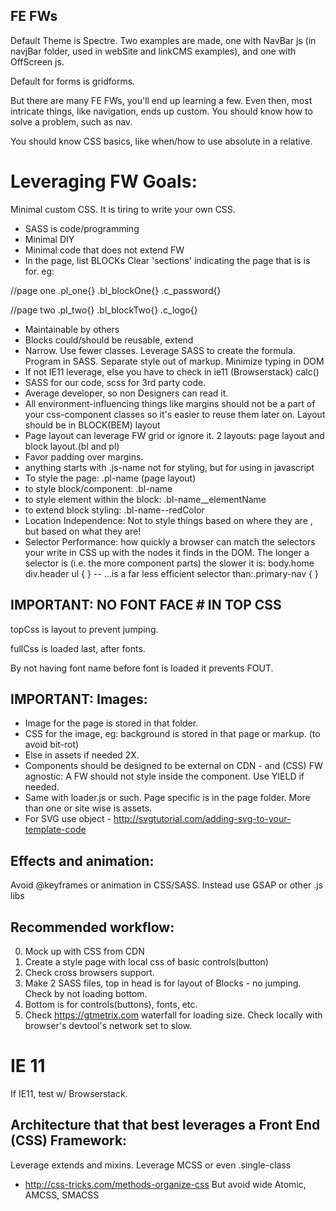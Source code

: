 
## FE FWs

Default Theme is Spectre. Two examples are made, one with NavBar js (in navjBar folder, used in webSite and linkCMS examples), and one with OffScreen js.

Default for forms is gridforms.

But there are many FE FWs, you'll end up learning a few. Even then, most intricate things, like navigation, ends up custom. You should know how to solve a problem, such as nav.

You should know CSS basics, like when/how to use absolute in a relative.

# Leveraging FW Goals:

Minimal custom CSS. It is tiring to write your own CSS.

- SASS is code/programming
- Minimal DIY
- Minimal code that does not extend FW
- In the page, list BLOCKs
Clear 'sections' indicating the page that is is for. eg:

//page one
.pl_one{}
.bl_blockOne{}
.c_password{}

//page two
.pl_two{}
.bl_blockTwo{}
.c_logo{}

- Maintainable by others
- Blocks could/should be reusable, extend
- Narrow. Use fewer classes. Leverage SASS to create the formula. Program in SASS. Separate style out of markup. Minimize typing in DOM
- If not IE11 leverage, else you  have to check in ie11 (Browserstack) calc() 
- SASS for our code, scss for 3rd party code.
- Average developer, so non Designers can read it.
- All environment-influencing things like margins should not be a part of your css-component classes so it's easier to reuse them later on. Layout should be in BLOCK(BEM) layout
- Page layout can leverage FW grid or ignore it.  2 layouts: page layout and block layout.(bl and pl)
- Favor padding over margins.
- anything starts with .js-name not for styling, but for using in javascript
- To style the page: .pl-name (page layout)
- to style block/component: .bl-name
- to style element within the block: .bl-name__elementName
- to extend block styling: .bl-name--redColor
- Location Independence: Not to style things based on where they are , but based on what they are!
- Selector Performance: how quickly a browser can match the selectors your write in CSS up with the nodes it finds in the DOM. The longer a selector is (i.e. the more component parts) the slower it is:
	body.home div.header ul { } -- …is a far less efficient selector than:.primary-nav { }

## IMPORTANT: NO FONT FACE # IN TOP CSS

topCss is layout to prevent jumping.

fullCss is loaded last, after fonts.

By not having font name before font is loaded it prevents FOUT.

## IMPORTANT: Images:
- Image for the page is stored in that folder.
- CSS for the image, eg: background is stored in that page or markup. (to avoid bit-rot)
- Else in assets if needed 2X. 
- Components should be designed to be external on CDN - and (CSS) FW agnostic: A FW should not style inside the component. Use YIELD if needed.
- Same with loader.js or such. Page specific is in the page folder. More than one or site wise is assets.
- For SVG use object - http://svgtutorial.com/adding-svg-to-your-template-code

## Effects and animation:
Avoid @keyframes or animation in CSS/SASS. Instead use GSAP or other .js libs


## Recommended workflow:
0. Mock up with CSS from CDN
1. Create a style page with local css of basic controls(button)
2. Check cross browsers support.
2. Make 2 SASS files, top in head is for layout of Blocks - no jumping. Check by not loading bottom.
3. Bottom is for controls(buttons), fonts, etc. 
4. Check https://gtmetrix.com waterfall for loading size. Check locally with browser's devtool's network set to slow.

# IE 11
If IE11, test w/ Browserstack.

## Architecture that that best leverages a Front End (CSS) Framework:

Leverage extends and mixins.
Leverage MCSS or even .single-class
- http://css-tricks.com/methods-organize-css
But avoid wide Atomic, AMCSS, SMACSS



